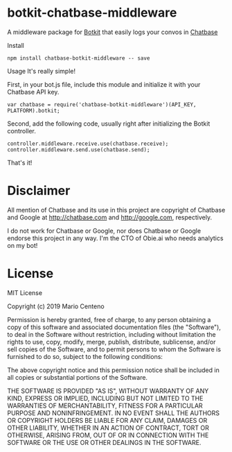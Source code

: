 # botkit-chatbase-middleware

A middleware package for [Botkit](https://botkit.ai/) that easily logs your convos in  [Chatbase](https://chatbase.com/)

Install
```
npm install chatbase-botkit-middleware -- save
```

Usage
It's really simple!

First, in your bot.js file, include this module and initialize it with your Chatbase API key.

```
var chatbase = require('chatbase-botkit-middleware')(API_KEY, PLATFORM).botkit;
```

Second, add the following code, usually right after initializing the Botkit controller.

```
controller.middleware.receive.use(chatbase.receive);
controller.middleware.send.use(chatbase.send);
```

That's it!

# Disclaimer

All mention of Chatbase and its use in this project are copyright of Chatbase and Google at http://chatbase.com and http://google.com, respectively.

I do not work for Chatbase or Google, nor does Chatbase or Google endorse this project in any way. I'm the CTO of Obie.ai who needs analytics on my bot!

# License

MIT License

Copyright (c) 2019 Mario Centeno

Permission is hereby granted, free of charge, to any person obtaining a copy of this software and associated documentation files (the "Software"), to deal in the Software without restriction, including without limitation the rights to use, copy, modify, merge, publish, distribute, sublicense, and/or sell copies of the Software, and to permit persons to whom the Software is furnished to do so, subject to the following conditions:

The above copyright notice and this permission notice shall be included in all copies or substantial portions of the Software.

THE SOFTWARE IS PROVIDED "AS IS", WITHOUT WARRANTY OF ANY KIND, EXPRESS OR IMPLIED, INCLUDING BUT NOT LIMITED TO THE WARRANTIES OF MERCHANTABILITY, FITNESS FOR A PARTICULAR PURPOSE AND NONINFRINGEMENT. IN NO EVENT SHALL THE AUTHORS OR COPYRIGHT HOLDERS BE LIABLE FOR ANY CLAIM, DAMAGES OR OTHER LIABILITY, WHETHER IN AN ACTION OF CONTRACT, TORT OR OTHERWISE, ARISING FROM, OUT OF OR IN CONNECTION WITH THE SOFTWARE OR THE USE OR OTHER DEALINGS IN THE SOFTWARE.

